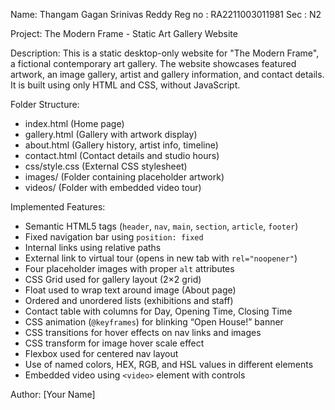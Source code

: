 Name: Thangam Gagan Srinivas Reddy
Reg no : RA2211003011981
Sec : N2

Project: The Modern Frame - Static Art Gallery Website

Description:
This is a static desktop-only website for "The Modern Frame", a fictional contemporary art gallery. The website showcases featured artwork, an image gallery, artist and gallery information, and contact details. It is built using only HTML and CSS, without JavaScript.

Folder Structure:
- index.html             (Home page)
- gallery.html           (Gallery with artwork display)
- about.html             (Gallery history, artist info, timeline)
- contact.html           (Contact details and studio hours)
- css/style.css          (External CSS stylesheet)
- images/                (Folder containing placeholder artwork)
- videos/                (Folder with embedded video tour)

Implemented Features:
- Semantic HTML5 tags (`header`, `nav`, `main`, `section`, `article`, `footer`)
- Fixed navigation bar using `position: fixed`
- Internal links using relative paths
- External link to virtual tour (opens in new tab with `rel="noopener"`)
- Four placeholder images with proper `alt` attributes
- CSS Grid used for gallery layout (2×2 grid)
- Float used to wrap text around image (About page)
- Ordered and unordered lists (exhibitions and staff)
- Contact table with columns for Day, Opening Time, Closing Time
- CSS animation (`@keyframes`) for blinking “Open House!” banner
- CSS transitions for hover effects on nav links and images
- CSS transform for image hover scale effect
- Flexbox used for centered nav layout
- Use of named colors, HEX, RGB, and HSL values in different elements
- Embedded video using `<video>` element with controls


Author:
[Your Name]
